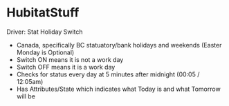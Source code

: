 # HubitatStuff
Driver:
Stat Holiday Switch
* Canada, specifically BC statuatory/bank holidays and weekends (Easter Monday is Optional)
* Switch ON means it is not a work day
* Switch OFF means it is a work day
* Checks for status every day at 5 minutes after midnight (00:05 / 12:05am)
* Has Attributes/State which indicates what Today is and what Tomorrow will be
